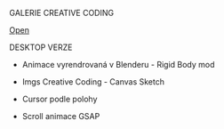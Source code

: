 GALERIE CREATIVE CODING

[Open](https://sarysx.github.io/gallery)

DESKTOP VERZE

* Animace vyrendrovaná v Blenderu - Rigid Body mod

* Imgs Creative Coding - Canvas Sketch

* Cursor podle polohy

* Scroll animace GSAP

